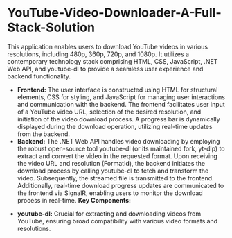 # YouTube-Video-Downloader-A-Full-Stack-Solution

This application enables users to download YouTube videos in various resolutions, including 480p, 360p, 720p, and 1080p. It utilizes a contemporary technology stack comprising HTML, CSS, JavaScript, .NET Web API, and youtube-dl to provide a seamless user experience and backend functionality.
* **Frontend:** The user interface is constructed using HTML for structural elements, CSS for styling, and JavaScript for managing user interactions and communication with the backend. The frontend facilitates user input of a YouTube video URL, selection of the desired resolution, and initiation of the video download process. A progress bar is dynamically displayed during the download operation, utilizing real-time updates from the backend.
* **Backend:** The .NET Web API handles video downloading by employing the robust open-source tool youtube-dl (or its maintained fork, yt-dlp) to extract and convert the video in the requested format. Upon receiving the video URL and resolution (FormatId), the backend initiates the download process by calling youtube-dl to fetch and transform the video. Subsequently, the streamed file is transmitted to the frontend. Additionally, real-time download progress updates are communicated to the frontend via SignalR, enabling users to monitor the download process in real-time.
**Key Components:**
- **youtube-dl:** Crucial for extracting and downloading videos from YouTube, ensuring broad compatibility with various video formats and resolutions.
